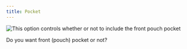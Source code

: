 ```yaml
---
title: Pocket
---
```


![This option controls whether or not to include the front pouch pocket](/img/patterns/huey/options/pocket.png)

Do you want front (pouch) pocket or not?
